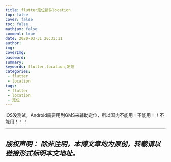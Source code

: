 ```yaml
---
title: flutter定位插件location
top: false
cover: false
toc: false
mathjax: false
comment: true
date: 2020-03-31 20:31:11
author:
img:
coverImg:
password:
summary:
keywords: flutter,location,定位
categories:
 - flutter
 - location
tags:
 - flutter
 - location
 - 定位
---
```


iOS没测试，Android需要用到GMS来辅助定位，所以国内不能用！不能用！！不能用！！！

---
*版权声明：*
*除非注明，本博文章均为原创，转载请以链接形式标明本文地址。*
---